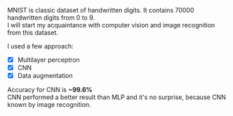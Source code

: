 MNIST is classic dataset of handwritten digits. It contains 70000 handwritten digits from 0 to 9. <br>
I will start my acquaintance with computer vision and image recognition from this dataset. <br>

I used a few approach:

  - [x] Multilayer perceptron
  - [x] CNN
  - [x] Data augmentation
  
Accuracy for CNN is **~99.6%** <br>
CNN performed a better result than MLP and it's no surprise, because CNN known by image recognition.
